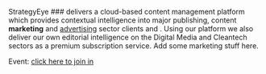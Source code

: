 StrategyEye ### delivers a cloud-based content management platform which provides contextual intelligence into major publishing, content **marketing** and [advertising](wwww.google.com) sector clients and . Using our platform we also deliver our own editorial intelligence on the Digital Media and Cleantech sectors as a premium subscription service. Add some marketing stuff here.

Event: [click here to join in](https://github.com/onelogin/php-saml/network)